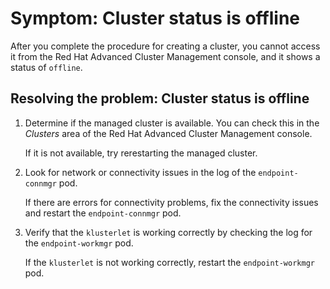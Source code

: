 # Symptom: Cluster status is offline

After you complete the procedure for creating a cluster, you cannot access it from the Red Hat Advanced Cluster Management console, and it shows a status of `offline`.

## Resolving the problem: Cluster status is offline

1. Determine if the managed cluster is available. You can check this in the _Clusters_ area of the Red Hat Advanced Cluster Management console. 

   If it is not available, try rerestarting the managed cluster.

2. Look for network or connectivity issues in the log of the `endpoint-connmgr` pod. 

   If there are errors for connectivity problems, fix the connectivity issues and restart the `endpoint-connmgr` pod.

3. Verify that the `klusterlet` is working correctly by checking the log for the `endpoint-workmgr` pod.

   If the `klusterlet` is not working correctly, restart the `endpoint-workmgr` pod. 
